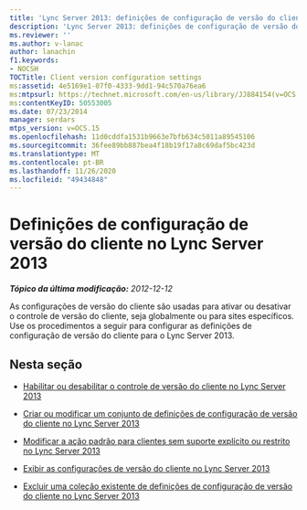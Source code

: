 ```yaml
---
title: 'Lync Server 2013: definições de configuração de versão do cliente'
description: 'Lync Server 2013: definições de configuração de versão do cliente.'
ms.reviewer: ''
ms.author: v-lanac
author: lanachin
f1.keywords:
- NOCSH
TOCTitle: Client version configuration settings
ms:assetid: 4e5169e1-07f0-4333-9dd1-94c570a76ea6
ms:mtpsurl: https://technet.microsoft.com/en-us/library/JJ884154(v=OCS.15)
ms:contentKeyID: 50553005
ms.date: 07/23/2014
manager: serdars
mtps_version: v=OCS.15
ms.openlocfilehash: 11d0cddfa1531b9663e7bfb634c5011a89545106
ms.sourcegitcommit: 36fee89bb887bea4f18b19f17a8c69daf5bc423d
ms.translationtype: MT
ms.contentlocale: pt-BR
ms.lasthandoff: 11/26/2020
ms.locfileid: "49434848"
---
```

# <a name="client-version-configuration-settings-in-lync-server-2013"></a>Definições de configuração de versão do cliente no Lync Server 2013

<div data-xmlns="http://www.w3.org/1999/xhtml">

<div class="topic" data-xmlns="http://www.w3.org/1999/xhtml" data-msxsl="urn:schemas-microsoft-com:xslt" data-cs="https://msdn.microsoft.com/">

<div data-asp="https://msdn2.microsoft.com/asp">



</div>

<div id="mainSection">

<div id="mainBody">

<span> </span>

_**Tópico da última modificação:** 2012-12-12_

As configurações de versão do cliente são usadas para ativar ou desativar o controle de versão do cliente, seja globalmente ou para sites específicos. Use os procedimentos a seguir para configurar as definições de configuração de versão do cliente para o Lync Server 2013.

<div>

## <a name="in-this-section"></a>Nesta seção

  - [Habilitar ou desabilitar o controle de versão do cliente no Lync Server 2013](lync-server-2013-enable-or-disable-client-versioning.md)

  - [Criar ou modificar um conjunto de definições de configuração de versão do cliente no Lync Server 2013](lync-server-2013-create-or-modify-a-collection-of-client-version-configuration-settings.md)

  - [Modificar a ação padrão para clientes sem suporte explícito ou restrito no Lync Server 2013](lync-server-2013-modify-the-default-action-for-clients-not-explicitly-supported-or-restricted.md)

  - [Exibir as configurações de versão do cliente no Lync Server 2013](lync-server-2013-view-client-version-configuration-settings.md)

  - [Excluir uma coleção existente de definições de configuração de versão do cliente no Lync Server 2013](lync-server-2013-delete-an-existing-collection-of-client-version-configuration-settings.md)

</div>

</div>

<span> </span>

</div>

</div>

</div>

